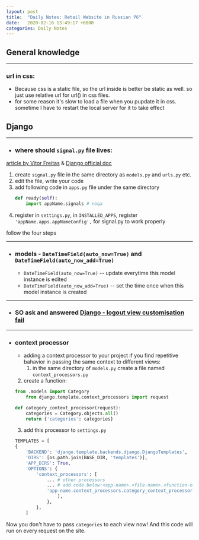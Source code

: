 ```yaml
---
layout: post
title:  "Daily Notes: Retail Website in Russian P6"
date:   2020-02-16 13:49:17 +0800
categories: Daily Notes
---
```


## General knowledge
---
### url in css:
* Because css is a static file, so the url inside is better be static as well. so just use relative url for url() in css files.
* for some reason it's slow to load a file when you pupdate it in css. sometime I have to restart the local server for it to take effect

## Django
---
* ### where should `signal.py` file lives: 
[article by Vitor Freitas](https://simpleisbetterthancomplex.com/tutorial/2016/07/28/how-to-create-django-signals.html) & [Django official doc](https://docs.djangoproject.com/en/3.0/topics/signals/)
1. create `signal.py` file in the same directory as `models.py` and `urls.py` etc.
2. edit the file, write your code
3. add following code in `apps.py` file under the same directory
	```python
	def ready(self):
		import appName.signals # noqa
	```
4. register in `settings.py`, in `INSTALLED_APPS`, register `'appName.apps.appNameConfig',` for signal.py to work properly

follow the four steps

---
* ### models - `DateTimeField(auto_now=True)` and `DateTimeField(auto_now_add=True)`
  * `DateTimeField(auto_now=True)` -- update everytime this model instance is edited
  * `DateTimeField(auto_now_add=True)` -- set the time once when this model instance is created

---
* ### SO ask and answered [Django - logout view customisation fail](https://stackoverflow.com/questions/60256470/django-logout-view-customisation-fail/60256968?noredirect=1#comment106584955_60256968)

---
* ### context processor
	* adding a context processor to your project if you find repetitive bahavior in passing the same context to different views:
		1. in the same directory of `models.py` create a file named `context_processors.py`
    2. create a function: 
    ```python
    from .models import Category
		from django.template.context_processors import request

    def category_context_processor(request):
        categories = Category.objects.all()
        return {'categories': categories}
    ```
    3. add this processor to `settings.py`
    ```python
    TEMPLATES = [
    {
        'BACKEND': 'django.template.backends.django.DjangoTemplates',
        'DIRS': [os.path.join(BASE_DIR, 'templates')],
        'APP_DIRS': True,
        'OPTIONS': {
            'context_processors': [
                ... # other processors
                ... # add code below:<app-name>.<file-name>.<function-name>
                'app-name.context_processors.category_context_processor',
            		],
        		},
    		},
		]
    ```
Now you don't have to pass `categories` to each view now! And this code will run on every request on the site.
